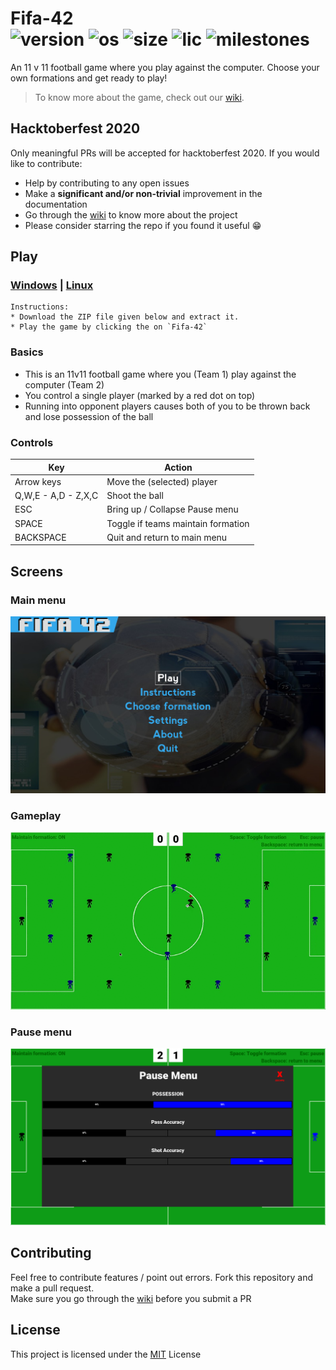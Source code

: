 # Fifa-42  <br/>![version](https://img.shields.io/badge/version-1.1.0-green.svg) ![os](https://img.shields.io/badge/Platform-windows%20%7C%20linux-lightgrey) 	![size](https://img.shields.io/badge/Size-75mb-yellow) ![lic](https://img.shields.io/badge/License-MIT-blue) ![milestones](https://img.shields.io/github/milestones/all/MananSoni42/Fifa-42)
An 11 v 11 football game where you play against the computer. Choose your own formations and get ready to play!  
> To know more about the game, check out our [wiki](https://github.com/MananSoni42/Fifa-42/wiki).

## Hacktoberfest 2020
Only meaningful PRs will be accepted for hacktoberfest 2020. If you would like to contribute:
* Help by contributing to any open issues
* Make a **significant and/or non-trivial** improvement in the documentation
* Go through the [wiki](https://github.com/MananSoni42/Fifa-42/wiki) to know more about the project
* Please consider starring the repo if you found it useful :grin:


## Play
### [Windows](https://github.com/MananSoni42/Fifa-42/releases/download/v1.1.0/Fifa-42-win.zip) |  [Linux](https://github.com/MananSoni42/Fifa-42/releases/download/v1.1.0/Fifa-42-linux.zip)
```
Instructions:
* Download the ZIP file given below and extract it. 
* Play the game by clicking the on `Fifa-42` 
```
### Basics
* This is an 11v11 football game where you (Team 1) play against the computer (Team 2)
* You control a single player (marked by a red dot on top)
* Running into opponent players causes both of you to be thrown back and lose possession of the ball

### Controls
  Key                  | Action                    
  -------------------- | --------------------------
  Arrow keys           | Move the (selected) player
  Q,W,E - A,D - Z,X,C  | Shoot the ball
  ESC                  | Bring up / Collapse Pause menu
  SPACE                | Toggle if teams maintain formation
  BACKSPACE            | Quit and return to main menu

## Screens
### Main menu
![menu](screens/menu.png)

### Gameplay
<p align="center">
  <img src="screens/game.gif" alt="game"/>
</p>

### Pause menu
![menu](screens/pause.png)

## Contributing
Feel free to contribute features / point out errors. Fork this repository and make a pull request.  
Make sure you go through the [wiki](https://github.com/MananSoni42/Fifa-42/wiki) before you submit a PR

## License
This project is licensed under the [MIT](https://opensource.org/licenses/MIT) License
